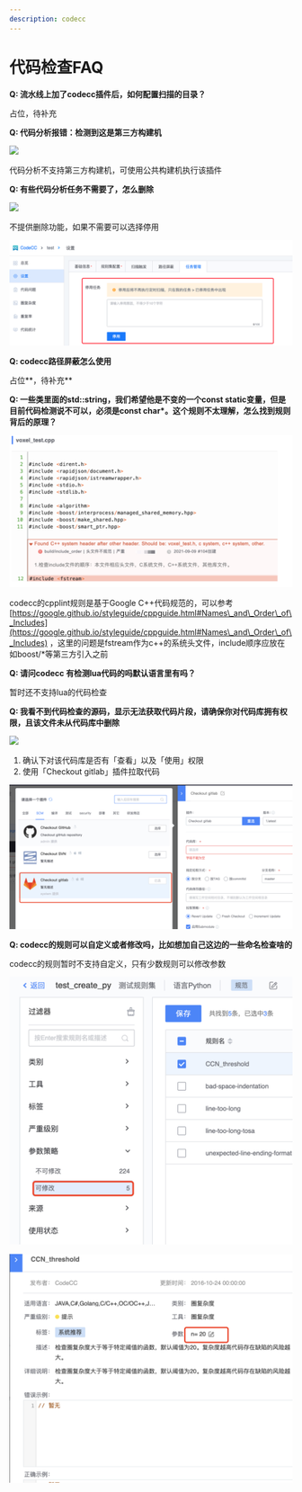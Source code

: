 ```yaml
---
description: codecc
---
```


# 代码检查FAQ

**Q: 流水线上加了codecc插件后，如何配置扫描的目录？**

占位，待补充

**Q: 代码分析报错：检测到这是第三方构建机**

![](../../.gitbook/assets/企业微信截图\_16393674859420.png)

代码分析不支持第三方构建机，可使用公共构建机执行该插件

**Q: 有些代码分析任务不需要了，怎么删除**

![](../../.gitbook/assets/企业微信截图\_16394863726885.png)

不提供删除功能，如果不需要可以选择停用

![](../../.gitbook/assets/wecom-temp-86ae0a86fe2fc72292be8a99ea3aca3c.png)

**Q: codecc路径屏蔽怎么使用**

占位**，待补充**

**Q: 一些类里面的std::string，我们希望他是不变的一个const static变量，但是目前代码检测说不可以，必须是const char\*。这个规则不太理解，怎么找到规则背后的原理？**

![](<../../.gitbook/assets/image (11).png>)

codecc的cpplint规则是基于Google C++代码规范的，可以参考[https://google.github.io/styleguide/cppguide.html#Names\_and\_Order\_of\_Includes](https://google.github.io/styleguide/cppguide.html#Names\_and\_Order\_of\_Includes) ，这里的问题是fstream作为c++的系统头文件，include顺序应放在如boost/\*等第三方引入之前

**Q: 请问codecc 有检测lua代码的吗默认语言里有吗？**

暂时还不支持lua的代码检查

**Q: 我看不到代码检查的源码，显示无法获取代码片段，请确保你对代码库拥有权限，且该文件未从代码库中删除**

![](../../.gitbook/assets/企业微信截图\_162764646337.png)

1. 确认下对该代码库是否有「查看」以及「使用」权限
2. 使用「Checkout gitlab」插件拉取代码

![](../../.gitbook/assets/wecom-temp-cf8119964a088f29ea8c6ab91207001b.png)

**Q: codecc的规则可以自定义或者修改吗，比如想加自己这边的一些命名检查啥的**

codecc的规则暂时不支持自定义，只有少数规则可以修改参数

![](../../.gitbook/assets/wecom-temp-08d0c28a28b7da8ca0aa399a96834f15.png)

![](../../.gitbook/assets/wecom-temp-54ddc1c54d449c261c04721f0cf403d2.png)

